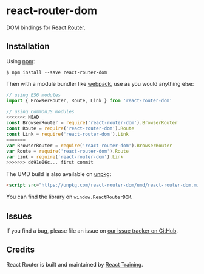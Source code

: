 # react-router-dom

DOM bindings for [React Router](https://reacttraining.com/react-router).

## Installation

Using [npm](https://www.npmjs.com/):

    $ npm install --save react-router-dom

Then with a module bundler like [webpack](https://webpack.github.io/), use as you would anything else:

```js
// using ES6 modules
import { BrowserRouter, Route, Link } from 'react-router-dom'

// using CommonJS modules
<<<<<<< HEAD
const BrowserRouter = require('react-router-dom').BrowserRouter
const Route = require('react-router-dom').Route
const Link = require('react-router-dom').Link
=======
var BrowserRouter = require('react-router-dom').BrowserRouter
var Route = require('react-router-dom').Route
var Link = require('react-router-dom').Link
>>>>>>> dd91e06c... first commit
```

The UMD build is also available on [unpkg](https://unpkg.com):

```html
<script src="https://unpkg.com/react-router-dom/umd/react-router-dom.min.js"></script>
```

You can find the library on `window.ReactRouterDOM`.

## Issues

If you find a bug, please file an issue on [our issue tracker on GitHub](https://github.com/ReactTraining/react-router/issues).

## Credits

React Router is built and maintained by [React Training](https://reacttraining.com).

